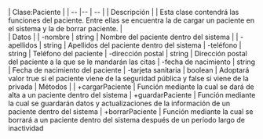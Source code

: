 

| Clase:Paciente |
| -- |-- | -- |
| Descripción | 
| Esta  clase  contendrá  las  funciones  del paciente. Entre ellas se encuentra la de cargar un paciente en el sistema y la de borrar paciente. |  
| Datos | 
| -nombre | string | Nombre del paciente dentro del sistema |
| -apellidos | string | Apellidos del paciente dentro del sistema
| -teléfono | string | Teléfono del paciente
| -dirección postal | string | Dirección postal del paciente a la que se le mandarán las citas
| -fecha de nacimiento | string | Fecha de nacimiento del paciente
| -tarjeta sanitaria | boolean | Adoptará valor true si el paciente viene de la seguridad pública y false si viene de la privada
| Métodos | 
| +cargarPaciente | Función mediante la cual se dará de alta a un paciente dentro del sistema
| +guardarPaciente | Función mediante la cual se guardarán datos y actualizaciones de la información de un paciente dentro del sistema
| +borrarPaciente |  Función mediante la cual se borrará a un paciente dentro del sistema después de un período largo de inactividad

